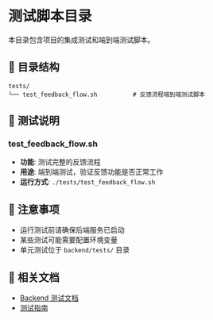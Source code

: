 # 测试脚本目录

本目录包含项目的集成测试和端到端测试脚本。

## 📁 目录结构

```
tests/
└── test_feedback_flow.sh          # 反馈流程端到端测试脚本
```

## 🧪 测试说明

### test_feedback_flow.sh
- **功能**: 测试完整的反馈流程
- **用途**: 端到端测试，验证反馈功能是否正常工作
- **运行方式**: `./tests/test_feedback_flow.sh`

## 📝 注意事项

- 运行测试前请确保后端服务已启动
- 某些测试可能需要配置环境变量
- 单元测试位于 `backend/tests/` 目录

## 🔗 相关文档

- [Backend 测试文档](../backend/tests/README.md)
- [测试指南](../docs/TROUBLESHOOTING.md)


